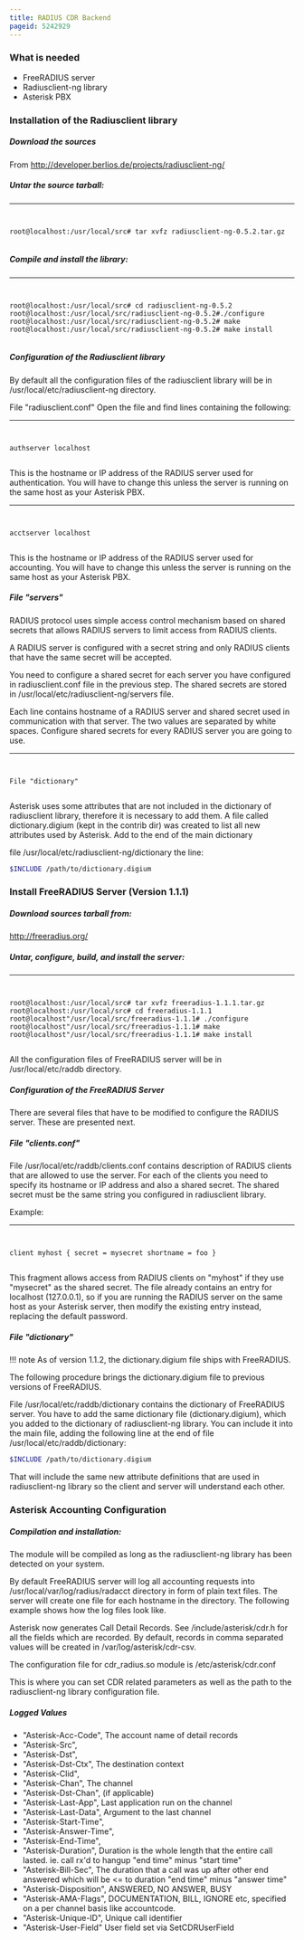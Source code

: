 ```yaml
---
title: RADIUS CDR Backend
pageid: 5242929
---
```


### What is needed


* FreeRADIUS server
* Radiusclient-ng library
* Asterisk PBX


### Installation of the Radiusclient library


##### Download the sources


From <http://developer.berlios.de/projects/radiusclient-ng/> 


##### Untar the source tarball:




---

  
  


```


root@localhost:/usr/local/src# tar xvfz radiusclient-ng-0.5.2.tar.gz 


```


##### Compile and install the library:




---

  
  


```


root@localhost:/usr/local/src# cd radiusclient-ng-0.5.2
root@localhost:/usr/local/src/radiusclient-ng-0.5.2#./configure 
root@localhost:/usr/local/src/radiusclient-ng-0.5.2# make 
root@localhost:/usr/local/src/radiusclient-ng-0.5.2# make install


```


##### Configuration of the Radiusclient library


By default all the configuration files of the radiusclient library will be in /usr/local/etc/radiusclient-ng directory. 


File "radiusclient.conf" Open the file and find lines containing the following: 




---

  
  


```


authserver localhost 


```


This is the hostname or IP address of the RADIUS server used for authentication. You will have to change this unless the server is running on the same host as your Asterisk PBX. 




---

  
  


```


acctserver localhost 


```


This is the hostname or IP address of the RADIUS server used for accounting. You will have to change this unless the server is running on the same host as your Asterisk PBX. 


##### File "servers"


RADIUS protocol uses simple access control mechanism based on shared secrets that allows RADIUS servers to limit access from RADIUS clients. 


A RADIUS server is configured with a secret string and only RADIUS clients that have the same secret will be accepted. 


You need to configure a shared secret for each server you have configured in radiusclient.conf file in the previous step. The shared secrets are stored in /usr/local/etc/radiusclient-ng/servers file. 


Each line contains hostname of a RADIUS server and shared secret used in communication with that server. The two values are separated by white spaces. Configure shared secrets for every RADIUS server you are going to use. 




---

  
  


```


File "dictionary" 


```


Asterisk uses some attributes that are not included in the dictionary of radiusclient library, therefore it is necessary to add them. A file called dictionary.digium (kept in the contrib dir) was created to list all new attributes used by Asterisk. Add to the end of the main dictionary 


file /usr/local/etc/radiusclient-ng/dictionary the line: 




```bash title=" " linenums="1"
$INCLUDE /path/to/dictionary.digium


```


### Install FreeRADIUS Server (Version 1.1.1)


##### Download sources tarball from:


<http://freeradius.org/> 


##### Untar, configure, build, and install the server:




---

  
  


```


root@localhost:/usr/local/src# tar xvfz freeradius-1.1.1.tar.gz 
root@localhost:/usr/local/src# cd freeradius-1.1.1 
root@localhost"/usr/local/src/freeradius-1.1.1# ./configure 
root@localhost"/usr/local/src/freeradius-1.1.1# make 
root@localhost"/usr/local/src/freeradius-1.1.1# make install 


```


All the configuration files of FreeRADIUS server will be in /usr/local/etc/raddb directory.


##### Configuration of the FreeRADIUS Server


There are several files that have to be modified to configure the RADIUS server. These are presented next. 


##### File "clients.conf"


File /usr/local/etc/raddb/clients.conf contains description of RADIUS clients that are allowed to use the server. For each of the clients you need to specify its hostname or IP address and also a shared secret. The shared secret must be the same string you configured in radiusclient library. 


Example: 




---

  
  


```


client myhost { secret = mysecret shortname = foo } 


```


This fragment allows access from RADIUS clients on "myhost" if they use "mysecret" as the shared secret. The file already contains an entry for localhost (127.0.0.1), so if you are running the RADIUS server on the same host as your Asterisk server, then modify the existing entry instead, replacing the default password. 


##### File "dictionary"




!!! note 
    As of version 1.1.2, the dictionary.digium file ships with FreeRADIUS.

      
[//]: # (end-note)



The following procedure brings the dictionary.digium file to previous versions of FreeRADIUS. 


File /usr/local/etc/raddb/dictionary contains the dictionary of FreeRADIUS server. You have to add the same dictionary file (dictionary.digium), which you added to the dictionary of radiusclient-ng library. You can include it into the main file, adding the following line at the end of file /usr/local/etc/raddb/dictionary: 




```bash title=" " linenums="1"
$INCLUDE /path/to/dictionary.digium 


```


That will include the same new attribute definitions that are used in radiusclient-ng library so the client and server will understand each other.


### Asterisk Accounting Configuration


##### Compilation and installation:


The module will be compiled as long as the radiusclient-ng library has been detected on your system. 


By default FreeRADIUS server will log all accounting requests into /usr/local/var/log/radius/radacct directory in form of plain text files. The server will create one file for each hostname in the directory. The following example shows how the log files look like. 


Asterisk now generates Call Detail Records. See /include/asterisk/cdr.h for all the fields which are recorded. By default, records in comma separated values will be created in /var/log/asterisk/cdr-csv. 


The configuration file for cdr_radius.so module is /etc/asterisk/cdr.conf 


This is where you can set CDR related parameters as well as the path to the radiusclient-ng library configuration file.


##### Logged Values


* "Asterisk-Acc-Code", The account name of detail records
* "Asterisk-Src",
* "Asterisk-Dst",
* "Asterisk-Dst-Ctx", The destination context
* "Asterisk-Clid",
* "Asterisk-Chan", The channel
* "Asterisk-Dst-Chan", (if applicable)
* "Asterisk-Last-App", Last application run on the channel
* "Asterisk-Last-Data", Argument to the last channel
* "Asterisk-Start-Time",
* "Asterisk-Answer-Time",
* "Asterisk-End-Time",
* "Asterisk-Duration", Duration is the whole length that the entire call lasted. ie. call rx'd to hangup "end time" minus "start time"
* "Asterisk-Bill-Sec", The duration that a call was up after other end answered which will be <= to duration "end time" minus "answer time"
* "Asterisk-Disposition", ANSWERED, NO ANSWER, BUSY
* "Asterisk-AMA-Flags", DOCUMENTATION, BILL, IGNORE etc, specified on a per channel basis like accountcode.
* "Asterisk-Unique-ID", Unique call identifier
* "Asterisk-User-Field" User field set via SetCDRUserField



